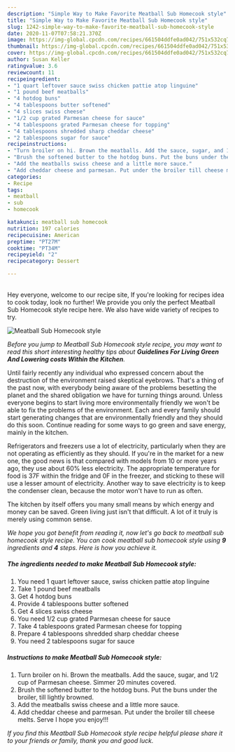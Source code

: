 ```yaml
---
description: "Simple Way to Make Favorite Meatball Sub Homecook style"
title: "Simple Way to Make Favorite Meatball Sub Homecook style"
slug: 1242-simple-way-to-make-favorite-meatball-sub-homecook-style
date: 2020-11-07T07:58:21.370Z
image: https://img-global.cpcdn.com/recipes/661504ddfe0ad042/751x532cq70/meatball-sub-homecook-style-recipe-main-photo.jpg
thumbnail: https://img-global.cpcdn.com/recipes/661504ddfe0ad042/751x532cq70/meatball-sub-homecook-style-recipe-main-photo.jpg
cover: https://img-global.cpcdn.com/recipes/661504ddfe0ad042/751x532cq70/meatball-sub-homecook-style-recipe-main-photo.jpg
author: Susan Keller
ratingvalue: 3.6
reviewcount: 11
recipeingredient:
- "1 quart leftover sauce swiss chicken pattie atop linguine"
- "1 pound beef meatballs"
- "4 hotdog buns"
- "4 tablespoons butter softened"
- "4 slices swiss cheese"
- "1/2 cup grated Parmesan cheese for sauce"
- "4 tablespoons grated Parmesan cheese for topping"
- "4 tablespoons shredded sharp cheddar cheese"
- "2 tablespoons sugar for sauce"
recipeinstructions:
- "Turn broiler on hi. Brown the meatballs. Add the sauce, sugar, and 1/2 cup of Parmesan cheese. Simmer 20 minutes covered."
- "Brush the softened butter to the hotdog buns. Put the buns under the broiler, till lightly browned."
- "Add the meatballs swiss cheese and a little more sauce."
- "Add cheddar cheese and parmesan. Put under the broiler till cheese melts. Serve I hope you enjoy!!!"
categories:
- Recipe
tags:
- meatball
- sub
- homecook

katakunci: meatball sub homecook 
nutrition: 197 calories
recipecuisine: American
preptime: "PT27M"
cooktime: "PT34M"
recipeyield: "2"
recipecategory: Dessert

---
```

<br>
Hey everyone, welcome to our recipe site, If you're looking for recipes idea to cook today, look no further! We provide you only the perfect Meatball Sub Homecook style recipe here. We also have wide variety of recipes to try.
<br>


![Meatball Sub Homecook style](https://img-global.cpcdn.com/recipes/661504ddfe0ad042/751x532cq70/meatball-sub-homecook-style-recipe-main-photo.jpg)

<i>Before you jump to Meatball Sub Homecook style recipe, you may want to read this short interesting healthy tips about 
<strong>Guidelines For Living Green And Lowering costs Within the Kitchen</strong>.</i>
</br>

Until fairly recently any individual who expressed concern about the destruction of the environment raised skeptical eyebrows. That's a thing of the past now, with everybody being aware of the problems besetting the planet and the shared obligation we have for turning things around. Unless everyone begins to start living more environmentally friendly we won't be able to fix the problems of the environment. Each and every family should start generating changes that are environmentally friendly and they should do this soon. Continue reading for some ways to go green and save energy, mainly in the kitchen.

Refrigerators and freezers use a lot of electricity, particularly when they are not operating as efficiently as they should. If you're in the market for a new one, the good news is that compared with models from 10 or more years ago, they use about 60% less electricity. The appropriate temperature for food is 37F within the fridge and 0F in the freezer, and sticking to these will use a lesser amount of electricity. Another way to save electricity is to keep the condenser clean, because the motor won't have to run as often.

The kitchen by itself offers you many small means by which energy and money can be saved. Green living just isn't that difficult. A lot of it truly is merely using common sense.


<i>We hope you got benefit from reading it, now let's go back to meatball sub homecook style recipe. You can cook meatball sub homecook style using <strong>9</strong> ingredients and <strong>4</strong> steps. Here is how you achieve it.
</i>

##### The ingredients needed to make Meatball Sub Homecook style:

1. You need 1 quart leftover sauce, swiss chicken pattie atop linguine
1. Take 1 pound beef meatballs
1. Get 4 hotdog buns
1. Provide 4 tablespoons butter softened
1. Get 4 slices swiss cheese
1. You need 1/2 cup grated Parmesan cheese for sauce
1. Take 4 tablespoons grated Parmesan cheese for topping
1. Prepare 4 tablespoons shredded sharp cheddar cheese
1. You need 2 tablespoons sugar for sauce


##### Instructions to make Meatball Sub Homecook style:

1. Turn broiler on hi. Brown the meatballs. Add the sauce, sugar, and 1/2 cup of Parmesan cheese. Simmer 20 minutes covered.
1. Brush the softened butter to the hotdog buns. Put the buns under the broiler, till lightly browned.
1. Add the meatballs swiss cheese and a little more sauce.
1. Add cheddar cheese and parmesan. Put under the broiler till cheese melts. Serve I hope you enjoy!!!


<i>If you find this Meatball Sub Homecook style recipe helpful please share it to your friends or family, thank you and good luck.</i>
